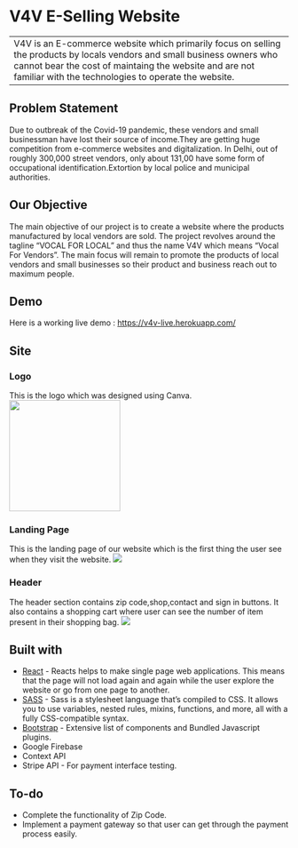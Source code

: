 # V4V E-Selling Website
<table>
<tr>
<td>
  V4V is an E-commerce website which primarily focus on selling the products by locals vendors and small business owners who cannot bear the cost of maintaing the website and are not familiar with the technologies to operate the website. 
</td>
</tr>
</table>

## Problem Statement
Due to outbreak of the Covid-19 pandemic, these vendors and small businessman have lost their source of income.They are getting huge competition from e-commerce websites
and digitalization. In Delhi, out of roughly 300,000 street vendors, only about 131,00 have some form of occupational identification.Extortion by local police and municipal authorities.

## Our Objective
The main objective of our project is to create a website where the products manufactured by local vendors are sold. The project revolves around the tagline “VOCAL FOR LOCAL” and thus the name V4V which means “Vocal For Vendors”. The main focus will remain to promote the products of local vendors and small businesses so their product and business reach out to maximum people. 

## Demo
Here is a working live demo : https://v4v-live.herokuapp.com/


## Site

### Logo
This is the logo which was designed using Canva.
<img src="img/Logo.png" width="200">

### Landing Page
This is the landing page of our website which is the first thing the user see when they visit the website.
![](img/layout.PNG)

### Header
The header section contains zip code,shop,contact and sign in buttons. It also contains a shopping cart where user can see the number of item present in their shopping bag.
![](img/header.PNG)

## Built with 

- [React](https://reactjs.org/docs/getting-started.html) - Reacts helps to make single page web applications. This means that the page will not load again and again while the user explore the website or go from one page to another.
- [SASS](https://sass-lang.com/documentation) - Sass is a stylesheet language that’s compiled to CSS. It allows you to use variables, nested rules, mixins, functions, and more, all with a fully CSS-compatible syntax.
- [Bootstrap](http://getbootstrap.com/) - Extensive list of components and  Bundled Javascript plugins.
- Google Firebase
- Context API
- Stripe API - For payment interface testing.

## To-do
- Complete the functionality of Zip Code.
- Implement a payment gateway so that user can get through the payment process easily.


